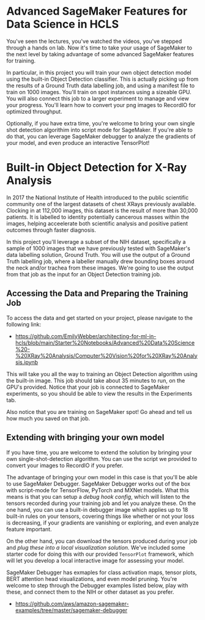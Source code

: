 # Advanced SageMaker Features for Data Science in HCLS
You've seen the lectures, you've watched the videos, you've stepped through a hands on lab. Now it's time to take your usage of SageMaker to the next level by taking advantage of some advanced SageMaker features for training.

In particular, in this project you will train your own object detection model using the built-in Object Detection classifier. This is actually picking up from the results of a Ground Truth data labelling job, and using a manifest file to train on 1000 images. You'll train on spot instances using a sizeable GPU. You will also connect this job to a larger experiment to manage and view your progress. You'll learn how to convert your png images to RecordIO for optimized throughput.

Optionally, if you have extra time, you're welcome to bring your own single shot detection algorithim into script mode for SageMaker. If you're able to do that, you can leverage SageMaker debugger to analyze the gradients of your model, and even produce an interactive TensorPlot! 

# Built-in Object Detection for X-Ray Analysis
In 2017 the National Institute of Health introduced to the public scientific community one of the largest datasets of chest XRays previously available. Clocking in at 112,000 images, this dataset is the result of more than 30,000 patients. It is labelled to identity potentially cancerous masses within the images, helping acceelerate both scientific analysis and positive patient outcomes through faster diagnosis.

In this project you'll leverage a subset of the NIH dataset, specifically a sample of 1000 images that we have previously tested with SageMaker's data labelling solution, Ground Truth. You will use the output of a Ground Truth labelling job, where a labeller manually drew bounding boxes around the neck and/or trachea from these images. We're going to use the output from that job as the input for an Object Detection training job.

## Accessing the Data and Preparing the Training Job
To access the data and get started on your project, please navigate to the following link:

- https://github.com/EmilyWebber/architecting-for-ml-in-hcls/blob/main/Starter%20Notebooks/Advanced%20Data%20Science%20-%20XRay%20Analysis/Computer%20Vision%20for%20XRay%20Analysis.ipynb

This will take you all the way to training an Object Detection algorithm using the built-in image. This job should take about 35 minutes to run, on the GPU's provided. Notice that your job is connected to SageMaker experiments, so you should be able to view the results in the Experiments tab.

Also notice that you are training on SageMaker spot! Go ahead and tell us how much you saved on that job. 

## Extending with bringing your own model
If you have time, you are welcome to extend the solution by bringing your own single-shot-detection algorithm. You can use the script we provided to convert your images to RecordIO if you prefer.

The advantage of bringing your own model in this case is that you'll be able to use SageMaker Debugger. SageMaker Debugger works out of the box with script-mode for TensorFlow, PyTorch and MXNet models. What this means is that you can setup a _debug hook config_, which will listen to the tensors recorded during your training job and let you analyze these. On the one hand, you can use a built-in debugger image which applies up to 18 built-in rules on your tensors, covering things like whether or not your loss is decreasing, if your gradients are vanishing or exploring, and even analyze feature important.

On the other hand, you can download the tensors produced during your job and _plug these into a local visualization solution._ We've included some starter code for doing this with our provided `TensorPlot` framework, which will let you develop a local interactive image for assessing your model.

SageMaker Debugger has exmaples for class activation maps, tensor plots, BERT attention head visualizations, and even model pruning. You're welcome to step through the Debugger examples listed below, play with these, and connect them to the NIH or other dataset as you prefer. 

- https://github.com/aws/amazon-sagemaker-examples/tree/master/sagemaker-debugger